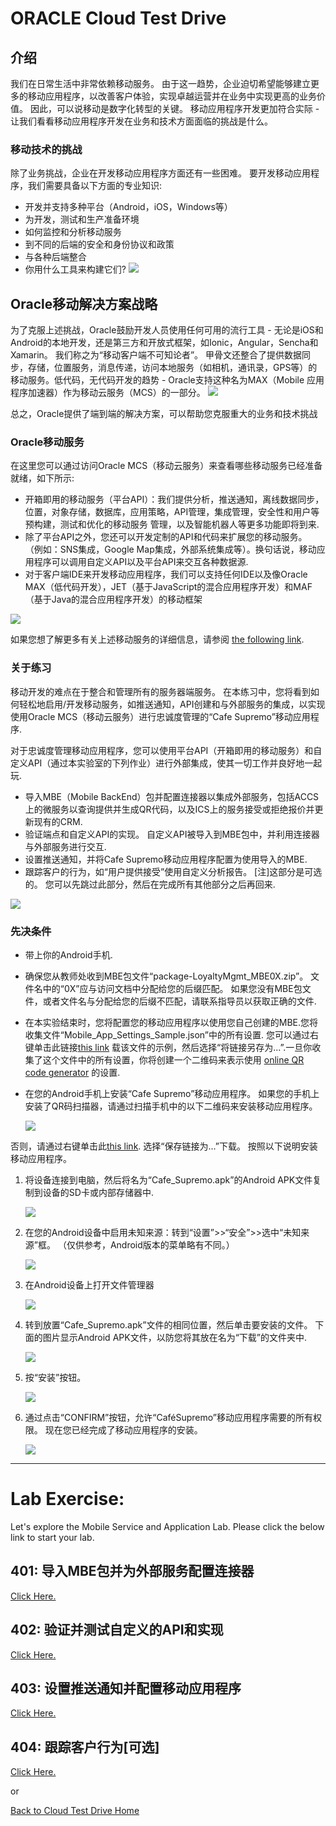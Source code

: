 
# ORACLE Cloud Test Drive #

## 介绍 ##
我们在日常生活中非常依赖移动服务。 由于这一趋势，企业迫切希望能够建立更多的移动应用程序，以改善客户体验，实现卓越运营并在业务中实现更高的业务价值。 因此，可以说移动是数字化转型的关键。 移动应用程序开发更加符合实际 - 让我们看看移动应用程序开发在业务和技术方面面临的挑战是什么。

### 移动技术的挑战 ###
除了业务挑战，企业在开发移动应用程序方面还有一些困难。 要开发移动应用程序，我们需要具备以下方面的专业知识:
+ 开发并支持多种平台（Android，iOS，Windows等）
+ 为开发，测试和生产准备环境
+ 如何监控和分析移动服务
+ 到不同的后端的安全和身份协议和政策
+ 与各种后端整合
+ 你用什么工具来构建它们?
![](../common/images/mobile/Technical_Challenges_in_Mobile.PNG)

## Oracle移动解决方案战略 ##
为了克服上述挑战，Oracle鼓励开发人员使用任何可用的流行工具 - 无论是iOS和Android的本地开发，还是第三方和开放式框架，如Ionic，Angular，Sencha和Xamarin。 我们称之为“移动客户端不可知论者”。 甲骨文还整合了提供数据同步，存储，位置服务，消息传递，访问本地服务（如相机，通讯录，GPS等）的移动服务。低代码，无代码开发的趋势 - Oracle支持这种名为MAX（Mobile 应用程序加速器）作为移动云服务（MCS）的一部分。
![](../common/images/mobile/Oracle_Mobile_Solution_Strategy.PNG)

总之，Oracle提供了端到端的解决方案，可以帮助您克服重大的业务和技术挑战

### Oracle移动服务 ###
在这里您可以通过访问Oracle MCS（移动云服务）来查看哪些移动服务已经准备就绪，如下所示:
+ 开箱即用的移动服务（平台API）：我们提供分析，推送通知，离线数据同步，位置，对象存储，数据库，应用策略，API管理，集成管理，安全性和用户等预构建，测试和优化的移动服务 管理，以及智能机器人等更多功能即将到来.
+ 除了平台API之外，您还可以开发定制的API和代码来扩展您的移动服务。 （例如：SNS集成，Google Map集成，外部系统集成等）。换句话说，移动应用程序可以调用自定义API以及平台API来交互各种数据源.
+ 对于客户端IDE来开发移动应用程序，我们可以支持任何IDE以及像Oracle MAX（低代码开发），JET（基于JavaScript的混合应用程序开发）和MAF（基于Java的混合应用程序开发）的移动框架

![](../common/images/mobile/Oracle_Mobile_Services.PNG)

如果您想了解更多有关上述移动服务的详细信息，请参阅 [the following link](https://docs.oracle.com/en/cloud/paas/mobile-cloud/index.html).

### 关于练习 ###
移动开发的难点在于整合和管理所有的服务器端服务。 在本练习中，您将看到如何轻松地启用/开发移动服务，如推送通知，API创建和与外部服务的集成，以实现使用Oracle MCS（移动云服务）进行忠诚度管理的“Cafe Supremo”移动应用程序.

对于忠诚度管理移动应用程序，您可以使用平台API（开箱即用的移动服务）和自定义API（通过本实验室的下列作业）进行外部集成，使其一切工作并良好地一起玩.
- 导入MBE（Mobile BackEnd）包并配置连接器以集成外部服务，包括ACCS上的微服务以查询提供并生成QR代码，以及ICS上的服务接受或拒绝报价并更新现有的CRM.
- 验证端点和自定义API的实现。 自定义API被导入到MBE包中，并利用连接器与外部服务进行交互.
- 设置推送通知，并将Cafe Supremo移动应用程序配置为使用导入的MBE.
- 跟踪客户的行为，如“用户提供接受”使用自定义分析报告。 [注]这部分是可选的。 您可以先跳过此部分，然后在完成所有其他部分之后再回来.

![](../common/images/mobile/CTD_About_Lab_Mobile.PNG)


### 先决条件 ###
- 带上你的Android手机.
- 确保您从教师处收到MBE包文件“package-LoyaltyMgmt_MBE0X.zip”。 文件名中的“0X”应与访问文档中分配给您的后缀匹配。 如果您没有MBE包文件，或者文件名与分配给您的后缀不匹配，请联系指导员以获取正确的文件.
- 在本实验结束时，您将配置您的移动应用程序以使用您自己创建的MBE.您将收集文件“Mobile_App_Settings_Sample.json”中的所有设置. 您可以通过右键单击此链接[this link](../common/assets/mobile/Mobile_App_Settings_Sample.json) 载该文件的示例，然后选择“将链接另存为...”.一旦你收集了这个文件中的所有设置，你将创建一个二维码来表示使用 [online QR code generator](http://www.qr-code-generator.com/) 的设置.
- 在您的Android手机上安装“Cafe Supremo”移动应用程序。 如果您的手机上安装了QR码扫描器，请通过扫描手机中的以下二维码来安装移动应用程序。

   ![](../common/images/mobile/400-Install_App_QRcode.png)

否则，请通过右键单击此[this link](../common/assets/mobile/Cafe_Supremo.apk?raw=true).  选择“保存链接为...”下载。 按照以下说明安装移动应用程序。

1. 将设备连接到电脑，然后将名为“Cafe_Supremo.apk”的Android APK文件复制到设备的SD卡或内部存储器中.

   ![](../common/images/mobile/401-Install_App_1.png)

2. 在您的Android设备中启用未知来源：转到“设置”>>“安全”>>选中“未知来源”框。 （仅供参考，Android版本的菜单略有不同。）

   ![](../common/images/mobile/401-Install_App_2.png)

3. 在Android设备上打开文件管理器 

   ![](../common/images/mobile/401-Install_App_3.png)

4. 转到放置“Cafe_Supremo.apk”文件的相同位置，然后单击要安装的文件。 下面的图片显示Android APK文件，以防您将其放在名为“下载”的文件夹中.

   ![](../common/images/mobile/401-Install_App_4.png)

5. 按“安装”按钮。

   ![](../common/images/mobile/401-Install_App_5.png)

6. 通过点击“CONFIRM”按钮，允许“CaféSupremo”移动应用程序需要的所有权限。 现在您已经完成了移动应用程序的安装。

   ![](../common/images/mobile/401-Install_App_6.png)


---
# Lab Exercise: #
Let's explore the Mobile Service and Application Lab. Please click the below link to start your lab.

## 401: 导入MBE包并为外部服务配置连接器 ##

[Click Here.](401-MobileLab.md)

## 402: 验证并测试自定义的API和实现 ##

[Click Here.](402-MobileLab.md)

## 403: 设置推送通知并配置移动应用程序 ##

[Click Here.](403-MobileLab.md)

## 404: 跟踪客户行为[可选] ##

[Click Here.](404-MobileLab.md)

or

[Back to Cloud Test Drive Home](../README.md)

